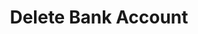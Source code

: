 ---
title: Delete Bank Account
excerpt: Deletes a bank account for a given customer
api:
  file: swagger (2).json
  operationId: DeleteBankAccount
hidden: false
---
